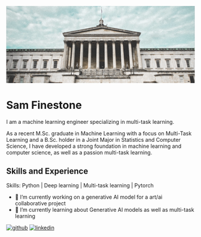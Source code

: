 ![Machine Learning Engineer](https://github.com/sam-finestone/sam-finestone/blob/main/UCL_cover_img.png)

# Sam Finestone

I am a machine learning engineer specializing in multi-task learning.

As a recent M.Sc. graduate in Machine Learning with a focus on Multi-Task Learning and a B.Sc. holder in a Joint Major in Statistics and Computer Science, I have developed a strong foundation in machine learning and computer science, as well as a passion multi-task learning. 

## Skills and Experience 
Skills: Python | Deep learning | Multi-task learning | Pytorch

- 🔭 I’m currently working on a generative AI model for a art/ai collaborative project   
- 🌱 I’m currently learning about Generative AI models as well as multi-task learning

[<img src='https://cdn.jsdelivr.net/npm/simple-icons@3.0.1/icons/github.svg' alt='github' height='40'>](https://github.com/sam-finestone)  [<img src='https://cdn.jsdelivr.net/npm/simple-icons@3.0.1/icons/linkedin.svg' alt='linkedin' height='40'>](https://www.linkedin.com/in/https://www.linkedin.com/in/samuel-finestone-67a0a0156//)  
